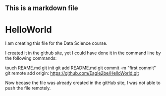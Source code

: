 ## This is a markdown file

HelloWorld
==========



I am creating this file for the Data Science course. 

I created it in the github site, yet I could have done it in the command line by the following 
commands: 

touch REAME.md
git init
git add README.md
git commit -m "first commit"
git remote add origin: https://github.com/Eagle2be/HelloWorld.git


Now becase the file was already created in the gitHub site, I was not able to push the file remotely. 



